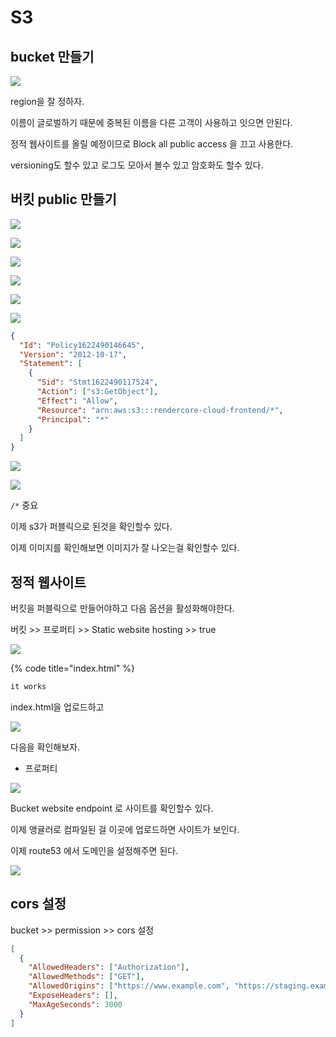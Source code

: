 # S3

## bucket 만들기

![](./images/2021-05-31-12-51-44.png)

region을 잘 정하자.

이름이 글로벌하기 때문에 중복된 이름을 다른 고객이 사용하고 잇으면 안된다.

정적 웹사이트를 올릴 예정이므로 Block all public access 을 끄고 사용한다.

versioning도 할수 있고 로그도 모아서 볼수 있고 암호화도 할수 있다.

## 버킷 public 만들기

![](./images/2021-05-31-12-39-32.png)

![](./images/2021-05-31-12-40-31.png)

![](./images/2021-05-31-12-41-52.png)

![](./images/2021-05-31-12-42-23.png)

![](./images/2021-05-31-12-42-32.png)

![](./images/2021-05-31-12-43-33.png)

```json
{
  "Id": "Policy1622490146645",
  "Version": "2012-10-17",
  "Statement": [
    {
      "Sid": "Stmt1622490117524",
      "Action": ["s3:GetObject"],
      "Effect": "Allow",
      "Resource": "arn:aws:s3:::rendercore-cloud-frontend/*",
      "Principal": "*"
    }
  ]
}
```

![](./images/2021-05-31-12-44-11.png)

![](./images/2021-05-31-12-47-28.png)

`/*` 중요

이제 s3가 퍼블릭으로 된것을 확인할수 있다.

이제 이미지를 확인해보면 이미지가 잘 나오는걸 확인할수 있다.

## 정적 웹사이트

버킷을 퍼블릭으로 만들어야하고 다음 옵션을 활성화해야한다.

버킷 >> 프로퍼티 >> Static website hosting >> true

![](./images/2021-05-31-12-55-42.png)

{% code title="index.html" %}

```txt
it works
```

index.html을 업로드하고

![](./images/2021-05-31-12-57-29.png)

다음을 확인해보자.

- 프로퍼티

![](./images/2021-05-31-12-58-09.png)

Bucket website endpoint 로 사이트를 확인할수 있다.

이제 앵귤러로 컴파일된 걸 이곳에 업로드하면 사이트가 보인다.

이제 route53 에서 도메인을 설정해주면 된다.

![](./images/2021-05-31-13-03-02.png)

## cors 설정

bucket >> permission >> cors 설정

```json
[
  {
    "AllowedHeaders": ["Authorization"],
    "AllowedMethods": ["GET"],
    "AllowedOrigins": ["https://www.example.com", "https://staging.example.com"],
    "ExposeHeaders": [],
    "MaxAgeSeconds": 3000
  }
]
```
